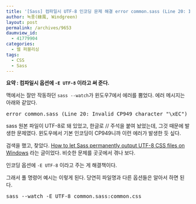 ```yaml
---
title: '[Sass] 컴파일시 UTF-8 인코딩 문제 해결 error common.sass (Line 20: Invalid CP949 character &#8220;\xEC&#8221;)'
author: 녹풍(綠風, Windgreen)
layout: post
permalink: /archives/9653
daumview_id:
  - 41779904
categories:
  - 웹 퍼블리싱
tags:
  - CSS
  - Sass
---
```

**요약 : 컴파일시 옵션에 `-E UTF-8` 이라고 써 준다.**

맥에서는 잘만 작동하던 `sass --watch`가 윈도우7에서 에러를 뿜었다. 에러 메시지는 아래와 같았다.

<pre>error common.sass (Line 20: Invalid CP949 character "\xEC")</pre>

sass 원본 파일이 UTF-8로 돼 있었고, 한글로 // 주석을 붙여 놨었는데, 그것 때문에 발생한 문제였다. 윈도우에서 기본 인코딩이 CP949니까 이런 에러가 발생한 듯 싶다.

검색을 했고, 찾았다. [How to let Sass permanently output UTF-8 CSS files on Windows][1] 라는 글이었다. 비슷한 문제를 곳곳에서 겪나 보다.

인코딩 옵션에 `-E UTF-8` 이라고 주는 게 해결책이다.

그래서 풀 명령어 예시는 이렇게 된다. 당연히 파일명과 다른 옵션들은 알아서 하면 된다.

<pre>sass --watch -E UTF-8 common.sass:common.css</pre>

 [1]: https://groups.google.com/forum/?fromgroups=#!msg/sass-lang/lHpKGGi9eWY/qnfKlw3Jx2wJ
